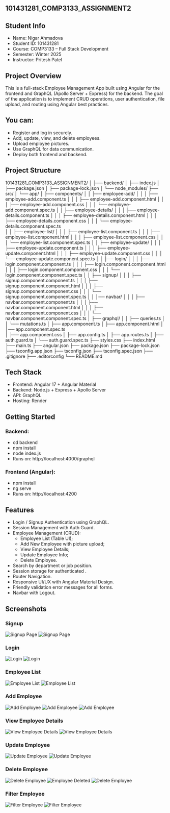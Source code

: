 ## 101431281_COMP3133_ASSIGNMENT2

## Student Info
- Name: Nigar Ahmadova
- Student ID: 101431281
- Course: COMP3133 – Full Stack Development
- Semester: Winter 2025
- Instructor: Pritesh Patel

## Project Overview
This is a full-stack Employee Management App built using Angular for the frontend and GraphQL (Apollo Server + Express) for the backend. The goal of the application is to implement CRUD operations, user authentication, file upload, and routing using Angular best practices.

## You can:
- Register and log in securely.
- Add, update, view, and delete employees.
- Upload employee pictures.
- Use GraphQL for data communication.
- Deploy both frontend and backend.

## Project Structure
101431281_COMP3133_ASSIGNMENT2/
│
├── backend/
│   ├── index.js
│   ├── package.json
│   ├── package-lock.json
│   └── node_modules/
├── src/
│   └── app/
│       ├── components/
│       │   ├── employee-add/
│       │   │   ├── employee-add.component.ts
│       │   │   ├── employee-add.component.html
│       │   │   ├── employee-add.component.css
│       │   │   └── employee-add.component.spec.ts
│       │   ├── employee-details/
│       │   │   ├── employee-details.component.ts
│       │   │   ├── employee-details.component.html
│       │   │   ├── employee-details.component.css
│       │   │   └── employee-details.component.spec.ts   
│       │   ├── employee-list/
│       │   │   ├── employee-list.component.ts
│       │   │   ├── employee-list.component.html
│       │   │   ├── employee-list.component.css
│       │   │   └── employee-list.component.spec.ts
│       │   ├── employee-update/
│       │   │   ├── employee-update.component.ts
│       │   │   ├── employee-update.component.html
│       │   │   ├── employee-update.component.css
│       │   │   └── employee-update.component.spec.ts
│       │   ├── login/
│       │   │   ├── login.component.component.ts
│       │   │   ├── login.component.component.html
│       │   │   ├── login.component.component.css
│       │   │   └── login.component.component.spec.ts
│       │   ├── signup/
│       │   │   ├── signup.component.component.ts
│       │   │   ├── signup.component.component.html
│       │   │   ├── signup.component.component.css
│       │   │   └── signup.component.component.spec.ts
│       │   │── navbar/
│       │   │   ├── navbar.component.component.ts
│       │   │   ├── navbar.component.component.html
│       │   │   ├── navbar.component.component.css
│       │   │   └── navbar.component.component.spec.ts
│       ├── graphql/
│       │   ├── queries.ts
│       │   └── mutations.ts
│       ├── app.component.ts
│       ├── app.component.html
│       │── app.component.spec.ts   
│       ├── app.component.css
│       ├── app.config.ts
│       ├── app.routes.ts
│       ├── auth.guard.ts
│       └── auth.guard.spec.ts
├── styles.css
├── index.html
├── main.ts
├── angular.json
├── package.json
├── package-lock.json
├── tsconfig.app.json
├── tsconfig.json
├── tsconfig.spec.json
├── .gitignore
├── .editorconfig
└── README.md

## Tech Stack
- Frontend: Angular 17 + Angular Material
- Backend: Node.js + Express + Apollo Server
- API: GraphQL
- Hosting: Render

## Getting Started
### Backend:
- cd backend
- npm install
- node index.js
- Runs on: http://localhost:4000/graphql

### Frontend (Angular):
- npm install
- ng serve
- Runs on: http://localhost:4200

## Features
- Login / Signup Authentication using GraphQL.
- Session Management with Auth Guard.
- Employee Management (CRUD):
    - Employee List (Table UI);
    - Add New Employee with picture upload;
    - View Employee Details;
    - Update Employee Info;
    - Delete Employee.
- Search by department or job position.
- Session storage for authenticated .
- Router Navigation.
- Responsive UI/UX with Angular Material Design.
- Friendly validation error messages for all forms.
- Navbar with Logout.

## Screenshots
### Signup
![Signup Page](src/assets/images/sign_up_f.png)
![Signup Page](src/assets/images/sign_up_b.png)

### Login
![Login](src/assets/images/login_f.png)
![Login](src/assets/images/login_b.png)

### Employee List
![Employee List](src/assets/images/employee_list_f.png)
![Employee List](src/assets/images/employee_list_b.png)

### Add Employee
![Add Employee](src/assets/images/add_employee_f.png)
![Add Employee](src/assets/images/employee_added.png)
![Add Employee](src/assets/images/add_employee_b.png)

### View Employee Details
![View Employee Details](src/assets/images/view_details_f.png)
![View Employee Details](src/assets/images/view_details_b.png)

### Update Employee
![Update Employee](src/assets/images/update_employee_f.png)
![Update Employee](src/assets/images/update_emplyee_b.png)

### Delete Employee
![Delete Employee](src/assets/images/delete_employee_f.png)
![Employee Deleted](src/assets/images/employee_deleted.png)
![Delete Employee](src/assets/images/delete_employee_b.png)

### Filter Employee
![Filter Employee](src/assets/images/filter_employee_f.png)
![Filter Employee](src/assets/images/filter_employee_b.png)